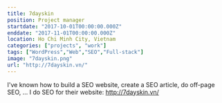 ```yaml
---
title: 7dayskin
position: Project manager
startdate: "2017-10-01T00:00:00.000Z"
enddate: "2017-11-01T00:00:00.000Z"
location: Ho Chi Minh City, Vietnam
categories: ["projects", "work"]
tags: ["WordPress","Web","SEO","Full-stack"]
image: "7dayskin.png"
url: "http://7dayskin.vn/"
---
```


I've known how to build a SEO website, create a SEO article, do off-page SEO, ... I do SEO for their website: http://7dayskin.vn/